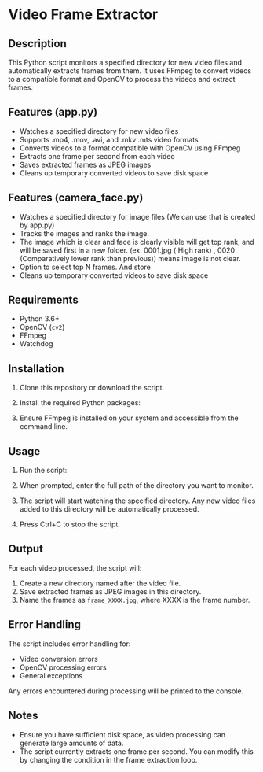 # Video Frame Extractor

## Description

This Python script monitors a specified directory for new video files and automatically extracts frames from them. It uses FFmpeg to convert videos to a compatible format and OpenCV to process the videos and extract frames.

## Features (app.py)

- Watches a specified directory for new video files
- Supports .mp4, .mov, .avi, and .mkv .mts video formats
- Converts videos to a format compatible with OpenCV using FFmpeg
- Extracts one frame per second from each video
- Saves extracted frames as JPEG images
- Cleans up temporary converted videos to save disk space

## Features (camera_face.py)

- Watches a specified directory for image files (We can use that is created by app.py)
- Tracks the images and ranks the image.
- The image which is clear and face is clearly visible will get top rank, and will be saved first in a new folder. (ex. 0001.jpg ( High rank)  , 0020 (Comparatively lower rank than previous)) means image is not clear.
- Option to select top N frames. And store
- Cleans up temporary converted videos to save disk space


## Requirements

- Python 3.6+
- OpenCV (`cv2`)
- FFmpeg
- Watchdog

## Installation

1. Clone this repository or download the script.
2. Install the required Python packages:

3. Ensure FFmpeg is installed on your system and accessible from the command line.

## Usage

1. Run the script:

2. When prompted, enter the full path of the directory you want to monitor.
3. The script will start watching the specified directory. Any new video files added to this directory will be automatically processed.
4. Press Ctrl+C to stop the script.

## Output

For each video processed, the script will:
1. Create a new directory named after the video file.
2. Save extracted frames as JPEG images in this directory.
3. Name the frames as `frame_XXXX.jpg`, where XXXX is the frame number.

## Error Handling

The script includes error handling for:
- Video conversion errors
- OpenCV processing errors
- General exceptions

Any errors encountered during processing will be printed to the console.

## Notes

- Ensure you have sufficient disk space, as video processing can generate large amounts of data.
- The script currently extracts one frame per second. You can modify this by changing the condition in the frame extraction loop.




